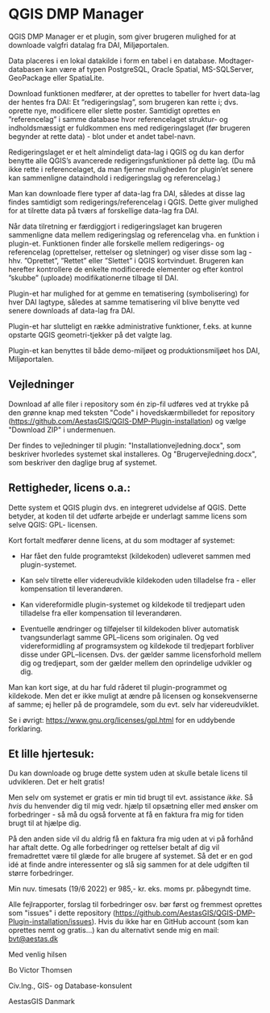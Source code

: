 # QGIS DMP Manager

QGIS DMP Manager er et plugin, som giver brugeren mulighed for at downloade valgfri datalag fra DAI, Miljøportalen. 

Data placeres i en lokal datakilde i form en tabel i en database. Modtager-databasen kan være af typen PostgreSQL, Oracle Spatial, MS-SQLServer, GeoPackage eller SpatiaLite.  

Download funktionen medfører, at der oprettes to tabeller for hvert data-lag der hentes fra DAI: Et ”redigeringslag”, som brugeren kan rette i; dvs. oprette nye,  modificere eller slette poster. Samtidigt oprettes en ”referencelag” i samme database hvor referencelaget struktur- og indholdsmæssigt er fuldkommen ens med redigeringslaget (før brugeren begynder at rette data) - blot under et andet tabel-navn.

Redigeringslaget er et helt almindeligt data-lag i QGIS og du kan derfor benytte alle QGIS’s avancerede redigeringsfunktioner på dette lag. (Du må ikke rette i referencelaget, da man fjerner muligheden for plugin’et senere kan sammenligne dataindhold i redigeringslag og referencelag.)

Man kan downloade flere typer af data-lag fra DAI, således at disse lag findes samtidigt som redigerings/referencelag i QGIS. Dette giver mulighed for at tilrette data på tværs af forskellige data-lag fra DAI. 

Når data tilretning er færdiggjort i redigeringslaget kan brugeren sammenligne data mellem redigeringslag og referencelag vha. en funktion i plugin-et. Funktionen finder alle forskelle mellem redigerings- og referencelag (oprettelser, rettelser og sletninger) og viser disse som lag - hhv. ”Oprettet”, ”Rettet” eller ”Slettet” i QGIS kortvinduet. Brugeren kan herefter kontrollere de enkelte modificerede elementer og efter kontrol ”skubbe” (uploade) modifikationerne tilbage til DAI.

Plugin-et har mulighed for at gemme en tematisering (symbolisering) for hver DAI lagtype, således at samme tematisering vil blive benytte ved senere downloads af data-lag fra DAI. 

Plugin-et har slutteligt en række administrative funktioner, f.eks. at kunne opstarte QGIS geometri-tjekker på det valgte lag.

Plugin-et kan benyttes til både demo-miljøet og produktionsmiljøet hos DAI, Miljøportalen.  

## Vejledninger

Download af alle filer i repository som én zip-fil udføres ved at trykke på den grønne knap med teksten "Code" i hovedskærmbilledet for repository (https://github.com/AestasGIS/QGIS-DMP-Plugin-installation) og vælge "Download ZIP" i undermenuen.

Der findes to vejledninger til plugin: "Installationvejledning.docx", som beskriver hvorledes systemet skal installeres. Og "Brugervejledning.docx", som beskriver den daglige brug af systemet.


## Rettigheder, licens o.a.:

Dette system et QGIS plugin dvs. en integreret udvidelse af QGIS. Dette betyder, at koden til det udførte arbejde er underlagt samme licens som selve QGIS: GPL- licensen. 

Kort fortalt medfører denne licens, at du som modtager af systemet:

- Har fået den fulde programtekst (kildekoden) udleveret sammen med plugin-systemet.

- Kan selv tilrette eller videreudvikle kildekoden uden tilladelse fra - eller kompensation til leverandøren. 

- Kan videreformidle plugin-systemet og kildekode til tredjepart uden tilladelse fra eller kompensation til leverandøren.

- Eventuelle ændringer og tilføjelser til kildekoden bliver automatisk tvangsunderlagt samme GPL–licens som originalen. Og ved videreformidling af programsystem og kildekode til tredjepart forbliver disse under GPL–licensen. Dvs. der gælder samme licensforhold mellem dig og tredjepart, som der gælder mellem den oprindelige udvikler og dig.

Man kan kort sige, at du har fuld råderet til plugin-programmet og kildekode. Men det er ikke muligt at ændre på licensen og konsekvenserne af samme; 
ej heller på de programdele, som du evt. selv har videreudviklet.

Se i øvrigt: https://www.gnu.org/licenses/gpl.html for en uddybende forklaring.
  
## Et lille hjertesuk:

Du kan downloade og bruge dette system uden at skulle betale licens til udvikleren. Det er helt gratis!

Men selv om systemet er gratis er min tid brugt til evt. assistance *ikke*. Så *hvis* du henvender dig til mig vedr. hjælp til opsætning eller med ønsker om forbedringer - så må du også forvente at få en faktura fra mig for tiden brugt til at hjælpe dig.

På den anden side vil du aldrig få en faktura fra mig uden at vi på forhånd har aftalt dette. Og alle forbedringer og rettelser betalt af dig vil fremadrettet være til glæde for alle brugere af systemet. Så det er en god idé at finde andre interessenter og slå sig sammen for at dele udgiften til større forbedringer. 

Min nuv. timesats (19/6 2022) er 985,- kr. eks. moms pr. påbegyndt time.

Alle fejlrapporter, forslag til forbedringer osv. bør først og fremmest oprettes som "issues" i dette repository (https://github.com/AestasGIS/QGIS-DMP-Plugin-installation/issues). Hvis du ikke har en GitHub account (som kan oprettes nemt og gratis...) kan du alternativt sende mig en mail: bvt@aestas.dk

Med venlig hilsen

Bo Victor Thomsen

Civ.Ing., GIS- og Database-konsulent

AestasGIS Danmark

